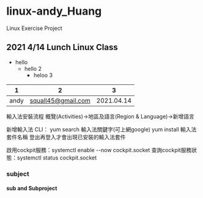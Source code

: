 # linux-andy_Huang
Linux  Exercise Project

## 2021 4/14 Lunch Linux Class
+ hello
  + hello 2
    + heloo 3


|1|2|3|
|---|---|---|
|andy|squall45@gmail.com|2021.04.14|

輸入法安裝流程
概覽(Activities)→地區及語言(Region & Language)→新增語言

新增輸入法
CLI：
yum search 輸入法關鍵字(可上網google)
yum install 輸入法套件名稱
登出再登入才會出現已安裝的輸入法套件

啟用cockpit服務：systemctl enable --now cockpit.socket
查詢cockpit服務狀態：systemctl status cockpit.socket

### subject


#### sub and Subproject
